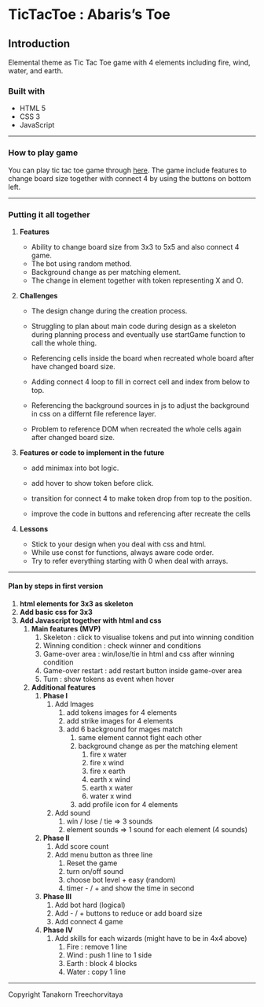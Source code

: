 # TicTacToe : Abaris’s Toe
## **Introduction**

Elemental theme as Tic Tac Toe game with 4 elements including fire, wind, water, and earth.

### **Built with**
- HTML 5 
- CSS 3
- JavaScript
---

### **How to play game**
You can play tic tac toe game through [here](https://tanakorntree.github.io/Project1-tictactoe/).
The game include features to change board size together with connect 4 by using the buttons on bottom left.

---
### **Putting it all together**

1. **Features**
    - Ability to change board size from 3x3 to 5x5 and also connect 4 game.
    - The bot using random method.
    - Background change as per matching element.
    - The change in element together with token representing X and O.

2. **Challenges**
    - The design change during the creation process.

    - Struggling to plan about main code during design as a skeleton during planning process and eventually use startGame function to call the whole thing.

    - Referencing cells inside the board when recreated whole board after have changed board size.

    - Adding connect 4 loop to fill in correct cell and index from below to top.

    - Referencing the background sources in js to adjust the background in css on a differnt file reference layer.

    - Problem to reference DOM when recreated the whole cells again after changed board size.


3. **Features or code to implement in the future**
    - add minimax into bot logic.

    - add hover to show token before click.

    - transition for connect 4 to make token drop from top to the position.

    - improve the code in buttons and referencing after recreate the cells

4. **Lessons**
    - Stick to your design when you deal with css and html.
    - While use const for functions, always aware code order.
    - Try to refer everything starting with 0 when deal with arrays.

---
#### **Plan by steps in first version**

1. **html elements for 3x3 as skeleton**
2. **Add basic css for 3x3**
3. **Add Javascript together with html and css**
    1. **Main features (MVP)**
        1. Skeleton : click to visualise tokens and put into winning condition
        2. Winning condition : check winner and conditions
        3. Game-over area : win/lose/tie in html and css after winning condition
        4. Game-over restart : add restart button inside game-over area
        5. Turn : show tokens as event when hover
    2. **Additional features**
        1. **Phase I**
            1. Add Images
                1. add tokens images for 4 elements
                2. add strike images for 4 elements
                3.  add 6 background for mages match
                    1. same element cannot fight each other
                    2. background change as per the matching element
                        1. fire x water
                        2. fire x wind
                        3. fire x earth
                        4. earth x wind
                        5. earth x water
                        6. water x wind
                    3. add profile icon for 4 elements
            2. Add sound
                1. win / lose / tie ⇒ 3 sounds
                2. element sounds ⇒ 1 sound for each element (4 sounds)
        2. **Phase II**
            1. Add score count
            2. Add menu button as three line
                1. Reset the game
                2. turn on/off sound
                3. choose bot level + easy (random)
                4. timer - / + and show the time in second
        3. **Phase III**
            1. Add bot hard (logical)
            2. Add - / + buttons to reduce or add board size
            3. Add connect 4 game
        4. **Phase IV**
            1. Add skills for each wizards (might have to be in 4x4 above)
                1. Fire : remove 1 line
                2. Wind : push 1 line to 1 side
                3. Earth : block 4 blocks
                4. Water : copy 1 line

--- 

Copyright Tanakorn Treechorvitaya